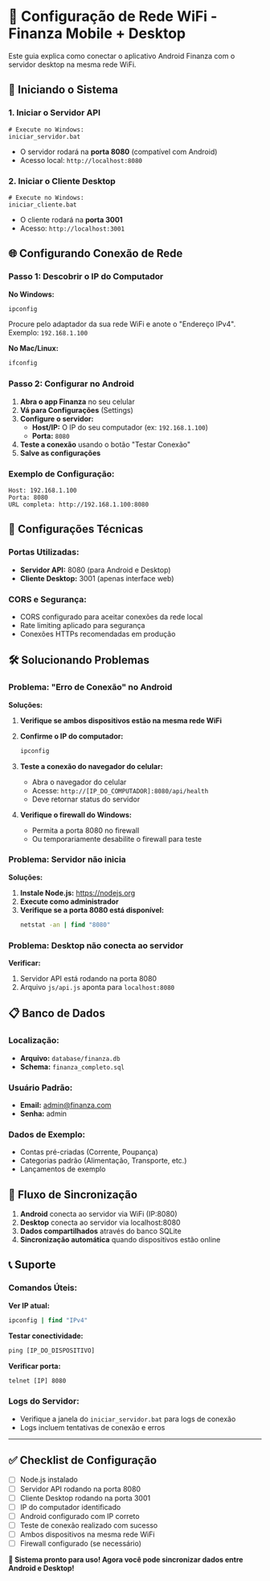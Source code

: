 # 📱 Configuração de Rede WiFi - Finanza Mobile + Desktop

Este guia explica como conectar o aplicativo Android Finanza com o servidor desktop na mesma rede WiFi.

## 🚀 Iniciando o Sistema

### 1. Iniciar o Servidor API
```batch
# Execute no Windows:
iniciar_servidor.bat
```
- O servidor rodará na **porta 8080** (compatível com Android)
- Acesso local: `http://localhost:8080`

### 2. Iniciar o Cliente Desktop
```batch
# Execute no Windows:
iniciar_cliente.bat
```
- O cliente rodará na **porta 3001**
- Acesso: `http://localhost:3001`

## 🌐 Configurando Conexão de Rede

### Passo 1: Descobrir o IP do Computador

**No Windows:**
```cmd
ipconfig
```
Procure pelo adaptador da sua rede WiFi e anote o "Endereço IPv4".
Exemplo: `192.168.1.100`

**No Mac/Linux:**
```bash
ifconfig
```

### Passo 2: Configurar no Android

1. **Abra o app Finanza** no seu celular
2. **Vá para Configurações** (Settings)
3. **Configure o servidor:**
   - **Host/IP:** O IP do seu computador (ex: `192.168.1.100`)
   - **Porta:** `8080`
4. **Teste a conexão** usando o botão "Testar Conexão"
5. **Salve as configurações**

### Exemplo de Configuração:
```
Host: 192.168.1.100
Porta: 8080
URL completa: http://192.168.1.100:8080
```

## 🔧 Configurações Técnicas

### Portas Utilizadas:
- **Servidor API:** 8080 (para Android e Desktop)
- **Cliente Desktop:** 3001 (apenas interface web)

### CORS e Segurança:
- CORS configurado para aceitar conexões da rede local
- Rate limiting aplicado para segurança
- Conexões HTTPs recomendadas em produção

## 🛠️ Solucionando Problemas

### Problema: "Erro de Conexão" no Android

**Soluções:**
1. **Verifique se ambos dispositivos estão na mesma rede WiFi**
2. **Confirme o IP do computador:**
   ```cmd
   ipconfig
   ```
3. **Teste a conexão do navegador do celular:**
   - Abra o navegador do celular
   - Acesse: `http://[IP_DO_COMPUTADOR]:8080/api/health`
   - Deve retornar status do servidor

4. **Verifique o firewall do Windows:**
   - Permita a porta 8080 no firewall
   - Ou temporariamente desabilite o firewall para teste

### Problema: Servidor não inicia

**Soluções:**
1. **Instale Node.js:** https://nodejs.org
2. **Execute como administrador**
3. **Verifique se a porta 8080 está disponível:**
   ```cmd
   netstat -an | find "8080"
   ```

### Problema: Desktop não conecta ao servidor

**Verificar:**
1. Servidor API está rodando na porta 8080
2. Arquivo `js/api.js` aponta para `localhost:8080`

## 📋 Banco de Dados

### Localização:
- **Arquivo:** `database/finanza.db`
- **Schema:** `finanza_completo.sql`

### Usuário Padrão:
- **Email:** admin@finanza.com
- **Senha:** admin

### Dados de Exemplo:
- Contas pré-criadas (Corrente, Poupança)
- Categorias padrão (Alimentação, Transporte, etc.)
- Lançamentos de exemplo

## 🎯 Fluxo de Sincronização

1. **Android** conecta ao servidor via WiFi (IP:8080)
2. **Desktop** conecta ao servidor via localhost:8080
3. **Dados compartilhados** através do banco SQLite
4. **Sincronização automática** quando dispositivos estão online

## 📞 Suporte

### Comandos Úteis:

**Ver IP atual:**
```cmd
ipconfig | find "IPv4"
```

**Testar conectividade:**
```cmd
ping [IP_DO_DISPOSITIVO]
```

**Verificar porta:**
```cmd
telnet [IP] 8080
```

### Logs do Servidor:
- Verifique a janela do `iniciar_servidor.bat` para logs de conexão
- Logs incluem tentativas de conexão e erros

---

## ✅ Checklist de Configuração

- [ ] Node.js instalado
- [ ] Servidor API rodando na porta 8080
- [ ] Cliente Desktop rodando na porta 3001
- [ ] IP do computador identificado
- [ ] Android configurado com IP correto
- [ ] Teste de conexão realizado com sucesso
- [ ] Ambos dispositivos na mesma rede WiFi
- [ ] Firewall configurado (se necessário)

**🎉 Sistema pronto para uso! Agora você pode sincronizar dados entre Android e Desktop!**